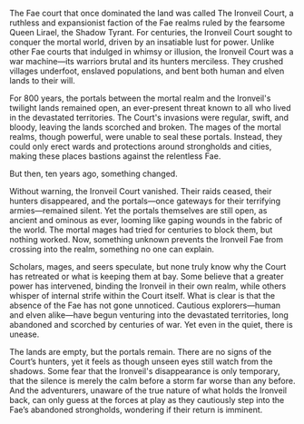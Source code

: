 The Fae court that once dominated the land was called The Ironveil Court, a ruthless and expansionist faction of the Fae realms ruled by the fearsome Queen Lirael, the Shadow Tyrant. For centuries, the Ironveil Court sought to conquer the mortal world, driven by an insatiable lust for power. Unlike other Fae courts that indulged in whimsy or illusion, the Ironveil Court was a war machine—its warriors brutal and its hunters merciless. They crushed villages underfoot, enslaved populations, and bent both human and elven lands to their will.

For 800 years, the portals between the mortal realm and the Ironveil's twilight lands remained open, an ever-present threat known to all who lived in the devastated territories. The Court's invasions were regular, swift, and bloody, leaving the lands scorched and broken. The mages of the mortal realms, though powerful, were unable to seal these portals. Instead, they could only erect wards and protections around strongholds and cities, making these places bastions against the relentless Fae.

But then, ten years ago, something changed.

Without warning, the Ironveil Court vanished. Their raids ceased, their hunters disappeared, and the portals—once gateways for their terrifying armies—remained silent. Yet the portals themselves are still open, as ancient and ominous as ever, looming like gaping wounds in the fabric of the world. The mortal mages had tried for centuries to block them, but nothing worked. Now, something unknown prevents the Ironveil Fae from crossing into the realm, something no one can explain.

Scholars, mages, and seers speculate, but none truly know why the Court has retreated or what is keeping them at bay. Some believe that a greater power has intervened, binding the Ironveil in their own realm, while others whisper of internal strife within the Court itself. What is clear is that the absence of the Fae has not gone unnoticed. Cautious explorers—human and elven alike—have begun venturing into the devastated territories, long abandoned and scorched by centuries of war. Yet even in the quiet, there is unease.

The lands are empty, but the portals remain. There are no signs of the Court’s hunters, yet it feels as though unseen eyes still watch from the shadows. Some fear that the Ironveil's disappearance is only temporary, that the silence is merely the calm before a storm far worse than any before. And the adventurers, unaware of the true nature of what holds the Ironveil back, can only guess at the forces at play as they cautiously step into the Fae’s abandoned strongholds, wondering if their return is imminent.